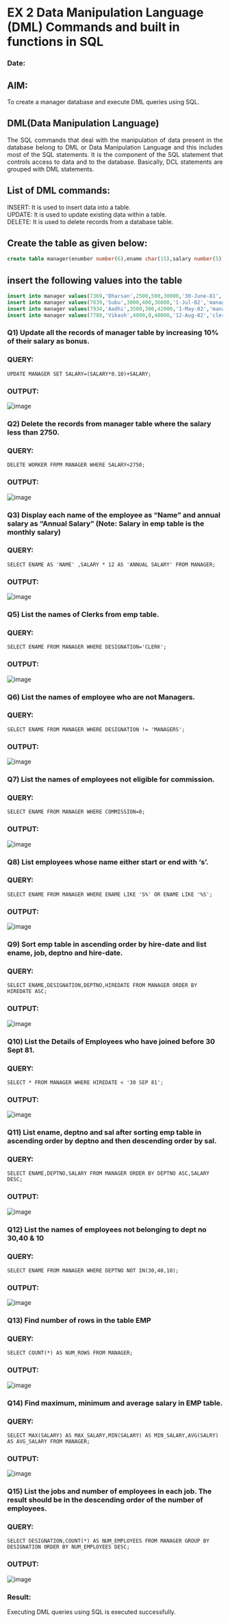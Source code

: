 # EX 2 Data Manipulation Language (DML) Commands and built in functions in SQL
### Date:

## AIM:
To create a manager database and execute DML queries using SQL.


## DML(Data Manipulation Language)
<div align="justify">
The SQL commands that deal with the manipulation of data present in the database belong to DML or Data Manipulation Language and this includes most of the SQL statements. It is the component of the SQL statement that controls access to data and to the database. Basically, DCL statements are grouped with DML statements.
</div>

## List of DML commands: 
<div align="justify">
INSERT: It is used to insert data into a table.<br>
UPDATE: It is used to update existing data within a table.<br>
DELETE: It is used to delete records from a database table.<br>
</div>

## Create the table as given below:
```sql
create table manager(enumber number(6),ename char(15),salary number(5),commission number(4),annualsalary number(7),Hiredate date,designation char(10),deptno number(2),reporting char(10));
```
## insert the following values into the table
```sql
insert into manager values(7369,'Dharsan',2500,500,30000,'30-June-81','clerk',10,'John');
insert into manager values(7839,'Subu',3000,400,36000,'1-Jul-82','manager',null,'James');
insert into manager values(7934,'Aadhi',3500,300,42000,'1-May-82','manager',30,NULL);
insert into manager values(7788,'Vikash',4000,0,48000,'12-Aug-82','clerk',50,'Bond');
```

### Q1) Update all the records of manager table by increasing 10% of their salary as bonus.

### QUERY:
```
UPDATE MANAGER SET SALARY=(SALARY*0.10)+SALARY;
```
### OUTPUT:
![image](https://github.com/SanjithaBolisetti/EX-2-Data-Manipulation-Language-DML-and-Data-Control-Language-DCL-Commands/assets/119393633/a8843b5a-2219-4c38-8c4a-92fbd4e9322b)



### Q2) Delete the records from manager table where the salary less than 2750.


### QUERY:
```
DELETE WORKER FRPM MANAGER WHERE SALARY<2750;
```

### OUTPUT:
![image](https://github.com/SanjithaBolisetti/EX-2-Data-Manipulation-Language-DML-and-Data-Control-Language-DCL-Commands/assets/119393633/4fffac4e-230a-4c25-9ac4-681124979455)



### Q3) Display each name of the employee as “Name” and annual salary as “Annual Salary” (Note: Salary in emp table is the monthly salary)


### QUERY:
```
SELECT ENAME AS 'NAME' ,SALARY * 12 AS 'ANNUAL SALARY' FROM MANAGER;
```

### OUTPUT:
![image](https://github.com/SanjithaBolisetti/EX-2-Data-Manipulation-Language-DML-and-Data-Control-Language-DCL-Commands/assets/119393633/c8eeceff-7e20-4288-8fa9-9c6c11301881)



### Q5)	List the names of Clerks from emp table.


### QUERY:
```
SELECT ENAME FROM MANAGER WHERE DESIGNATION='CLERK';
```

### OUTPUT:
![image](https://github.com/SanjithaBolisetti/EX-2-Data-Manipulation-Language-DML-and-Data-Control-Language-DCL-Commands/assets/119393633/10088bd7-599e-4f36-a6a2-1ae5a8080a22)

### Q6)	List the names of employee who are not Managers.


### QUERY:
```
SELECT ENAME FROM MANAGER WHERE DESIGNATION != 'MANAGERS';
```


### OUTPUT:
![image](https://github.com/SanjithaBolisetti/EX-2-Data-Manipulation-Language-DML-and-Data-Control-Language-DCL-Commands/assets/119393633/36b6838c-bae1-4f37-b08e-3c1a5e5c1002)



### Q7)	List the names of employees not eligible for commission.


### QUERY:
```
SELECT ENAME FROM MANAGER WHERE COMMISSION=0;
```

### OUTPUT:
![image](https://github.com/SanjithaBolisetti/EX-2-Data-Manipulation-Language-DML-and-Data-Control-Language-DCL-Commands/assets/119393633/88ad2b4d-7bb5-4158-9d70-ec77d2aae863)


### Q8)	List employees whose name either start or end with ‘s’.


### QUERY:
```
SELECT ENAME FROM MANAGER WHERE ENAME LIKE 'S%' OR ENAME LIKE '%S';
```

### OUTPUT:
![image](https://github.com/SanjithaBolisetti/EX-2-Data-Manipulation-Language-DML-and-Data-Control-Language-DCL-Commands/assets/119393633/c6731be9-ac28-4e58-b9d2-f01d7a500b4a)


### Q9) Sort emp table in ascending order by hire-date and list ename, job, deptno and hire-date.


### QUERY:
```
SELECT ENAME,DESIGNATION,DEPTNO,HIREDATE FROM MANAGER ORDER BY HIREDATE ASC;
```

### OUTPUT:
![image](https://github.com/SanjithaBolisetti/EX-2-Data-Manipulation-Language-DML-and-Data-Control-Language-DCL-Commands/assets/119393633/9c3b2475-5d3f-4be7-8baf-2258af5f5cc2)



### Q10) List the Details of Employees who have joined before 30 Sept 81.


### QUERY:
```
SELECT * FROM MANAGER WHERE HIREDATE < '30 SEP 81';
```

### OUTPUT:
![image](https://github.com/SanjithaBolisetti/EX-2-Data-Manipulation-Language-DML-and-Data-Control-Language-DCL-Commands/assets/119393633/77a50f94-0847-4fff-8f66-7fcc3332291d)




### Q11)	List ename, deptno and sal after sorting emp table in ascending order by deptno and then descending order by sal.


### QUERY:
```
SELECT ENAME,DEPTNO,SALARY FROM MANAGER ORDER BY DEPTNO ASC,SALARY DESC;
```

### OUTPUT:
![image](https://github.com/SanjithaBolisetti/EX-2-Data-Manipulation-Language-DML-and-Data-Control-Language-DCL-Commands/assets/119393633/d97b720f-6e6b-4065-92fd-ef8336e7c8be)


### Q12) List the names of employees not belonging to dept no 30,40 & 10

### QUERY:
```
SELECT ENAME FROM MANAGER WHERE DEPTNO NOT IN(30,40,10);
```

### OUTPUT:
![image](https://github.com/SanjithaBolisetti/EX-2-Data-Manipulation-Language-DML-and-Data-Control-Language-DCL-Commands/assets/119393633/c5bd1deb-95c3-4651-bf3a-da21124670fc)



### Q13) Find number of rows in the table EMP

### QUERY:
```
SELECT COUNT(*) AS NUM_ROWS FROM MANAGER;
```


### OUTPUT:
![image](https://github.com/SanjithaBolisetti/EX-2-Data-Manipulation-Language-DML-and-Data-Control-Language-DCL-Commands/assets/119393633/bd64d652-52a1-4440-b2ca-ae1aac92cc84)



### Q14) Find maximum, minimum and average salary in EMP table.

### QUERY:
```
SELECT MAX(SALARY) AS MAX_SALARY,MIN(SALARY) AS MIN_SALARY,AVG(SALRY) AS AVG_SALARY FROM MANAGER;
```


### OUTPUT:
![image](https://github.com/SanjithaBolisetti/EX-2-Data-Manipulation-Language-DML-and-Data-Control-Language-DCL-Commands/assets/119393633/c310ac55-d933-4142-98ab-4ba1bac62ea2)


### Q15) List the jobs and number of employees in each job. The result should be in the descending order of the number of employees.

### QUERY:
```
SELECT DESIGNATION,COUNT(*) AS NUM_EMPLOYEES FROM MANAGER GROUP BY DESIGNATION ORDER BY NUM_EMPLOYEES DESC;
```

### OUTPUT:
![image](https://github.com/SanjithaBolisetti/EX-2-Data-Manipulation-Language-DML-and-Data-Control-Language-DCL-Commands/assets/119393633/3a3e76d4-42af-4033-98c7-6e04c2a3f965)

### Result:
Executing DML queries using SQL is executed successfully.

